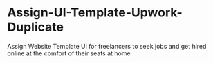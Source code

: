 # Assign-UI-Template-Upwork-Duplicate
Assign Website Template Ui for freelancers to seek jobs and get hired online at the comfort of their seats at home
